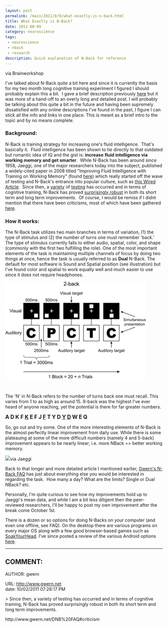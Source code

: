 ```yaml
---
layout: post
permalink: /main/2011/8/9/what-exactly-is-n-back.html
title: What Exactly is N-Back?
date: 2011-08-09
category: neuroscience
tags:
 - neuroscience
 - nback
 - research
description: Quick explanation of N-Back for reference
---
```


<p><span class="full-image-block ssNonEditable"><img src="http://brainworkshop.sourceforge.net/session.png?__SQUARESPACE_CACHEVERSION=1312940352396" alt="" /><span class="thumbnail-caption" style="width: 340px;">via Brainworkshop</span></span></p>
<p>I've talked about N-Back quite a bit here and since it is currently the basis for my two month long cognitive training experiment I figured I should probably explain this a bit. &nbsp;I gave a brief description previously <a href="http://www.limitlesschannels.com/main/2011/8/2/life-update-blog-posts-and-cognitive-enhancement.html" target="_blank">here</a> but it was more of a hand-off to an overly long and detailed post.  I will probably be talking about this quite a bit in the future and having been supremely dissatisfied with any online descriptions I've found in the past, I figure I can stick all the info and links in one place. This is meant as a brief intro to the topic and by no means complete.</p>

<h3>Background:</h3>

<p>N-Back is training strategy for increasing one's fluid intelligence. &nbsp;That's basically it. &nbsp;Fluid intelligence has been shown to tie directly to that outdated but romantic idea of IQ and the gist is: <strong>increase</strong> <strong>fluid intelligence via working memory and get smarter</strong>. &nbsp;While N-Back has been around since 1958, Jaeggi, one of the major researchers today into the subject, published a widely-cited paper in 2008 titled "Improving Fluid Intelligence with Training on Working Memory" (found <a href="http://1.usa.gov/nJwRMa " target="_blank">here</a>) which really started off the wave of testing and N-Back's entrance into popular culture, such as <a href="http://www.wired.com/science/discoveries/news/2008/04/smart_software" target="_blank">this Wired Article</a>. &nbsp;Since then, a <a href="http://ieeexplore.ieee.org/xpl/freeabs_all.jsp?arnumber=5454984" target="_blank">variety</a> of <a href="http://www.sciencedirect.com/science/article/pii/S0160289610001091" target="_blank">testing</a> has occurred and in terms of cognitive training, N-Back has proved <a class="offsite-link-inline" href="http://bit.ly/oOT2Ya" target="_blank">surprisingly robust</a> in both its short term and long term improvements. &nbsp;Of course, I would be remiss if I didnt mention that there have been criticisms, most of which have been gathered <a href="http://www.gwern.net/DNB%20FAQ#criticism" target="_blank">here</a>.</p>

<h3>How it works:</h3>

<p>The N-Back task utilizes two main branches in terms of variation, (1) the type of stimulus and (2) the number of turns one must remember 'back.'  The type of stimulus currently falls to either audio, spatial, color, and shape (commonly with the first two fulfilling the role).  One of the most important elements of the task is maintaining multiple channels of focus by doing two things at once, hence the task is usually referred to as <strong>Dual</strong> N-Back.  The default for most software is Sound and Spatial position (see illustration) but I've found color and spatial to work equally well and much easier to use since it does not require headphones.</p>
<p><span class="full-image-float-right ssNonEditable"><span><img style="width: 450px;" src="/images/nback/n_back_test.gif"/></span></span></p>
<br />
<p>The 'N' in N-Back refers to the number of turns back one must recall.  This varies from 1 to as high as around 15.  9-back was the highest I've ever heard of anyone reaching, yet the potential is there for far greater numbers.</p>

<p><span style="font-size: 120%;"><strong>A D K F <span style="text-decoration: underline;">K</span> E F J <span style="text-decoration: underline;">F</span> T Y D <span style="text-decoration: underline;">Y</span> <span style="text-decoration: underline;">D</span> W E Q&nbsp;</strong></span></p>

<p>So, go out and try some.  One of the more interesting elements of N-Back is the almost perfectly linear improvement from daily use.  While there is some plateauing at some of the more difficult numbers (namely 4 and 5-back) improvement appears to be nearly linear; i.e. more NBack == better working memory.</p>
<p><span class="full-image-float-left ssNonEditable"><span><img src="http://2.bp.blogspot.com/_SoP7u0HNsxw/Scu_qNosMoI/AAAAAAAAAH0/hDn2LxDJRpc/s400/fig5.png"/></span><span class="thumbnail-caption" style="width: 400px;">via Jaeggi</span></span></p>

<p>Back to that longer and more detailed article I mentioned earlier, <a class="offsite-link-inline" href="http://www.gwern.net/DNB%20FAQ" target="_blank">Gwern's N-Back FAQ</a> has just about everything else you would be interested in regarding the task. &nbsp;How many a day? What are the limits? Single or Dual NBack? etc.</p>

<p>Personally, I'm quite curious to see how my improvements hold up to Jaeggi's mean data, and while I am a bit less diligent then the peer-reviewed researchers, I'll be happy to post my own improvement after the break come October 1st.</p>

<p>There is a dozen or so options for doing N-Backs on your computer (and even one offline, see FAQ). On the desktop there are various programs on every major OS along with a few good browser-based games such as <a href="http://bit.ly/ptpGNK " target="_blank">SoakYourHead</a>. I've since posted a review of the various Android options <a href="http://www.limitlesschannels.com/main/2011/8/10/android-n-back-app-comparison.html" target="_blank">here</a>.</p>

-----
COMMENT:
-----
AUTHOR: gwern  
<!--EMAIL: gwern0@gmail.com-->  
URL: http://www.gwern.net  
date: 10/02/2011 07:28:17 PM  
<p>&gt; Since then, a variety of testing has occurred and in terms of cognitive training, N-Back has proved surprisingly robust in both its short term and long term improvements. </p><p>http://www.gwern.net/DNB%20FAQ#criticism</p>

